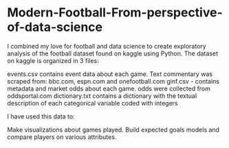 # Modern-Football-From-perspective-of-data-science
I combined my love for football and data science to create exploratory analysis of the football  dataset found on kaggle using Python.
The dataset on kaggle is organized in 3 files:

events.csv contains event data about each game. Text commentary was scraped from: bbc.com, espn.com and onefootball.com
ginf.csv - contains metadata and market odds about each game. odds were collected from oddsportal.com
dictionary.txt contains a dictionary with the textual description of each categorical variable coded with integers

I have used this data to:

Make visualizations about  games played.
Build expected goals models and compare players on various attributes.

